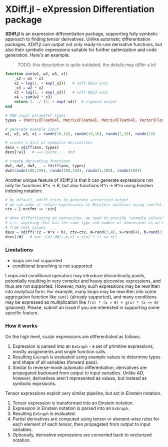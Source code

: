 # XDiff.jl - eXpression Differentiation package

**XDiff.jl** is an expression differentiation package, supporting fully
symbolic approach to finding tensor derivatives.
Unlike automatic differentiation packages, XDiff.jl can output not only ready-to-use
derivative functions, but also their symbolic expressions suitable for
further optimization and code generation. Here's an example:

> TODO: this description is quite outdated, the details may differ a lot


```julia
function ann(w1, w2, w3, x1)
    _x2 = w1 * x1
    x2 = log(1. + exp(_x2))   # soft RELU unit
    _x3 = w2 * x2
    x3 = log(1. + exp(_x3))   # soft RELU unit
    x4 = sum(w3 * x3)
    return 1. ./ (1. + exp(-x4))  # sigmoid output
end

# ANN input parameter types
types = (Matrix{Float64}, Matrix{Float64}, Matrix{Float64}, Vector{Float64})

# generate example input
w1, w2, w3, x1 = randn(10,10), randn(10,10), randn(1,10), randn(10)

# create a dict of symbolic derivatives
dexs = xdiff(ann, types)
dexs[:w1]   # ==> quote ... end

# create derivative functions
dw1, dw2, dw3, _ = fdiff(ann, types)
dw1(randn(100,100), randn(100,100), randn(1,100), randn(100))
```

Another unique feature of XDiff.jl is that it can generate expressions not only for functions R^n -> R,
but also functions R^n -> R^m using Einstein indexing notation:

```julia
# by default, xdiff tries to generate vectorized output
# we can make it return expressions in Einstein notation using :outfmt option
ctx = [:outfmt => :ein]

# when differtiating an expression, we need to provide "example values",
# i.e. anything that has the same type and number of dimensions as we expect
# from real values
dexs = xdiff(:(z = W*x + b); ctx=ctx, W=rand(3,4), x=rand(4), b=rand(3))
dexs[:W]   # ==> :(dz_dW[i,m,n] = x[n] * (i == m))
```

### Limitations

 * loops are not supported
 * conditional branching is not supported

Loops and conditional operators may introduce discontinuity points, potentially resulting in
very complex and heavy piecewise expressions, and thus are not supported.
However, many such expressions may be rewritten into analytical form. For example, many loops
may be rewritten into some aggregation function like `sum()` (already supported), and
many conditions may be expressed as multiplication like `f(x) * (x > 0) + g(x) * (x <= 0)`
(planned). Please, submit an issue if you are interested in supporting some specific feature.


### How it works

On the high level, scalar expressions are differentiated as follows:

1. Expression is parsed into an `ExGraph` - a set of primitive expressions, mostly assginments and single function calls.
2. Resulting `ExGraph` is evaluated using example values to determine types and shape of all variables (forward pass).
3. Similar to reverse-mode automatic differentiation, derivatives are propagated backward from output to input variables. Unlike AD, however, derivatives aren't represented as values, but instead as symbolic exprssions.

Tensor expressions exploit very similar pipeline, but act in Einstein notation.

1. Tensor expression is transformed into an Einstein notation.
2. Expression in Einstein notation is parsed into an `ExGraph`.
3. Resulting `ExGraph` is evaluated.
4. Partial derivatives are computed using tensor or element-wise rules for each element of each tensor, then propagated from output to input variables.
5. Optionally, derivative expressions are converted back to vectorized notation. 


